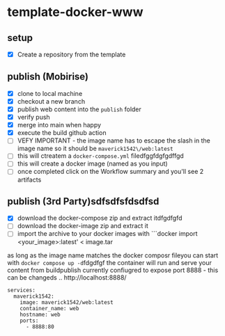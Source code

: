 # template-docker-www

## setup
- [X] Create a repository from the template

## publish (Mobirise)
- [X] clone to local machine
- [X] checkout a new branch
- [X] publish web content into the ```publish``` folder
- [x] verify push
- [X] merge into main when happy
- [X] execute the build github action
- [ ]   VEFY IMPORTANT - the image name has to escape the slash in the image name so it should be ```maverick1542\/web:latest```
- [ ] this will ctreatem a ```docker-compose.yml``` filedfggfdgfgdffgd
- [ ] this will create a docker image (named as you input)
- [ ] once completed click on the Workflow summary and you'll see 2 artifacts

## publish (3rd Party)sdfsdfsfdsdfsd
- [X] download the docker-compose zip and extract itdfgdfgfd
- [ ] download the docker-image zip and extract it
- [ ] import the archive to your docker images with ```docker import <your_image>:latest' < image.tar

as long as the image name matches the docker composr fileyou can start with ```docker compose up -d```fdgdfgf
the container will run and serve your content from buildpublish
currently confiugred to expose port 8888 - this can be changeds
..
http://localhost:8888/

```
services:
  maverick1542:
    image: maverick1542/web:latest
    container_name: web
    hostname: web
    ports:
      - 8888:80
```

